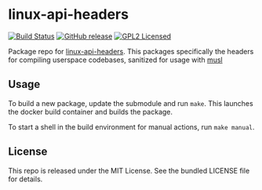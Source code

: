 linux-api-headers
==========

[![Build Status](https://img.shields.io/circleci/project/amylum/linux-api-headers/master.svg)](https://circleci.com/gh/amylum/linux-api-headers)
[![GitHub release](https://img.shields.io/github/release/amylum/linux-api-headers.svg)](https://github.com/amylum/linux-api-headers/releases)
[![GPL2 Licensed](http://img.shields.io/badge/license-GPL2-green.svg)](https://tldrlegal.com/license/gnu-general-public-license-v2)

Package repo for [linux-api-headers](https://kernel.org). This packages specifically the headers for compiling userspace codebases, sanitized for usage with [musl](http://www.musl-libc.org/)

## Usage

To build a new package, update the submodule and run `make`. This launches the docker build container and builds the package.

To start a shell in the build environment for manual actions, run `make manual`.

## License

This repo is released under the MIT License. See the bundled LICENSE file for details.

